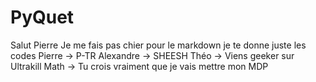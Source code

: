# PyQuet


Salut Pierre 
Je me fais pas chier pour le markdown je te donne juste les codes
Pierre -> P-TR
Alexandre -> SHEESH
Théo -> Viens geeker sur Ultrakill
Math -> Tu crois vraiment que je vais mettre mon MDP

